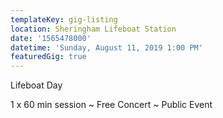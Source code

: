```yaml
---
templateKey: gig-listing
location: Sheringham Lifeboat Station
date: '1565478000'
datetime: 'Sunday, August 11, 2019 1:00 PM'
featuredGig: true
---
```

Lifeboat Day

1 x 60 min session \~ Free Concert \~ Public Event
